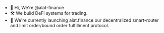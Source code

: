 - 👋 Hi, We're @alat-finance
- 🛠️ We build DeFi systems for trading.
- 🔧 We're currently launching alat.finance our decentralized smart-router and limit order/bound order fulfillment protocol.


<!---
alat-finance/alat-finance is a ✨ special ✨ repository because its `README.md` (this file) appears on your GitHub profile.
You can click the Preview link to take a look at your changes.
--->
